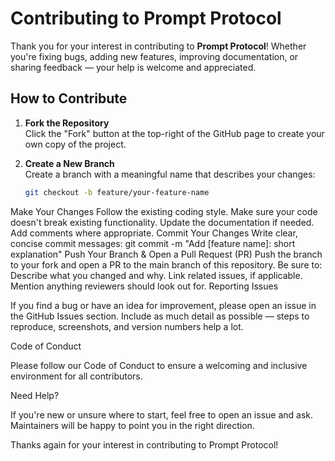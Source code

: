 # Contributing to Prompt Protocol

Thank you for your interest in contributing to **Prompt Protocol**! Whether you're fixing bugs, adding new features, improving documentation, or sharing feedback — your help is welcome and appreciated.

## How to Contribute

1. **Fork the Repository**  
   Click the "Fork" button at the top-right of the GitHub page to create your own copy of the project.

2. **Create a New Branch**  
   Create a branch with a meaningful name that describes your changes:
   ```bash
   git checkout -b feature/your-feature-name
Make Your Changes
Follow the existing coding style.
Make sure your code doesn't break existing functionality.
Update the documentation if needed.
Add comments where appropriate.
Commit Your Changes
Write clear, concise commit messages:
git commit -m "Add [feature name]: short explanation"
Push Your Branch & Open a Pull Request (PR)
Push the branch to your fork and open a PR to the main branch of this repository. Be sure to:
Describe what you changed and why.
Link related issues, if applicable.
Mention anything reviewers should look out for.
Reporting Issues

If you find a bug or have an idea for improvement, please open an issue in the GitHub Issues section. Include as much detail as possible — steps to reproduce, screenshots, and version numbers help a lot.

Code of Conduct

Please follow our Code of Conduct to ensure a welcoming and inclusive environment for all contributors.

Need Help?

If you're new or unsure where to start, feel free to open an issue and ask. Maintainers will be happy to point you in the right direction.

Thanks again for your interest in contributing to Prompt Protocol!
